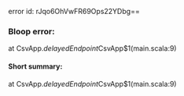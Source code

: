 error id: rJqo6OhVwFR69Ops22YDbg==
### Bloop error:

at CsvApp$.delayedEndpoint$CsvApp$1(main.scala:9)
#### Short summary: 

at CsvApp$.delayedEndpoint$CsvApp$1(main.scala:9)